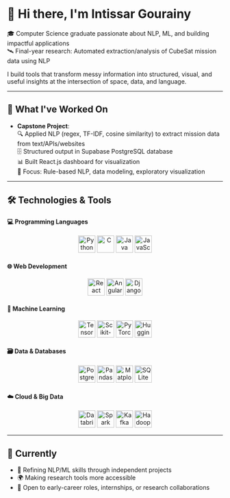 # 👋 Hi there, I'm Intissar Gourainy

🎓 Computer Science graduate passionate about NLP, ML, and building impactful applications  
🛰️ Final-year research: Automated extraction/analysis of CubeSat mission data using NLP  

I build tools that transform messy information into structured, visual, and useful insights at the intersection of space, data, and language.

---

## 🚀 What I've Worked On

- **Capstone Project**:  
  🔍 Applied NLP (regex, TF-IDF, cosine similarity) to extract mission data from text/APIs/websites  
  🗄️ Structured output in Supabase PostgreSQL database  
  📊 Built React.js dashboard for visualization  
  🎯 Focus: Rule-based NLP, data modeling, exploratory visualization  

---

## 🛠️ Technologies & Tools

#### 💻 Programming Languages
<p align="center">
  <img alt="Python" src="https://cdn.jsdelivr.net/gh/devicons/devicon/icons/python/python-original.svg" width="40" height="40" title="Python"/>
  <img alt="C" src="https://cdn.jsdelivr.net/gh/devicons/devicon/icons/c/c-original.svg" width="40" height="40" title="C"/>
  <img alt="Java" src="https://cdn.jsdelivr.net/gh/devicons/devicon/icons/java/java-original.svg" width="40" height="40" title="Java"/>
  <img alt="JavaScript" src="https://cdn.jsdelivr.net/gh/devicons/devicon/icons/javascript/javascript-original.svg" width="40" height="40" title="JavaScript"/>
</p>

#### 🌐 Web Development
<p align="center">
  <img alt="React" src="https://cdn.jsdelivr.net/gh/devicons/devicon/icons/react/react-original.svg" width="40" height="40" title="React"/>
  <img alt="Angular" src="https://cdn.jsdelivr.net/gh/devicons/devicon/icons/angularjs/angularjs-original.svg" width="40" height="40" title="Angular"/>
  <img alt="Django" src="https://cdn.jsdelivr.net/gh/devicons/devicon/icons/django/django-plain.svg" width="40" height="40" title="Django"/>
</p>

#### 🤖 Machine Learning
<p align="center">
  <img alt="TensorFlow" src="https://cdn.jsdelivr.net/gh/devicons/devicon/icons/tensorflow/tensorflow-original.svg" width="40" height="40" title="TensorFlow"/>
  <img alt="Scikit-Learn" src="https://cdn.jsdelivr.net/gh/devicons/devicon/icons/scikit-learn/scikit-learn-original.svg" width="40" height="40" title="Scikit-Learn"/>
  <img alt="PyTorch" src="https://cdn.jsdelivr.net/gh/devicons/devicon/icons/pytorch/pytorch-original.svg" width="40" height="40" title="PyTorch"/>
  <img alt="HuggingFace" src="https://huggingface.co/front/assets/huggingface_logo.svg" width="40" height="40" title="HuggingFace"/>
</p>

#### 🗃️ Data & Databases
<p align="center">
  <img alt="PostgreSQL" src="https://cdn.jsdelivr.net/gh/devicons/devicon/icons/postgresql/postgresql-original.svg" width="40" height="40" title="PostgreSQL"/>
  <img alt="Pandas" src="https://cdn.jsdelivr.net/gh/devicons/devicon/icons/pandas/pandas-original.svg" width="40" height="40" title="Pandas"/>
  <img alt="Matplotlib" src="https://cdn.jsdelivr.net/gh/devicons/devicon/icons/matplotlib/matplotlib-original.svg" width="40" height="40" title="Matplotlib"/>
  <img alt="SQLite" src="https://cdn.jsdelivr.net/gh/devicons/devicon/icons/sqlite/sqlite-original.svg" width="40" height="40" title="SQLite"/>
</p>

#### ☁️ Cloud & Big Data
<p align="center">
  <img alt="Databricks" src="https://cdn.jsdelivr.net/gh/devicons/devicon/icons/databricks/databricks-original.svg" width="40" height="40" title="Databricks"/>
  <img alt="Spark" src="https://cdn.jsdelivr.net/gh/devicons/devicon/icons/apachespark/apachespark-original.svg" width="40" height="40" title="Apache Spark"/>
  <img alt="Kafka" src="https://cdn.jsdelivr.net/gh/devicons/devicon/icons/apachekafka/apachekafka-original.svg" width="40" height="40" title="Kafka"/>
  <img alt="Hadoop" src="https://cdn.jsdelivr.net/gh/devicons/devicon/icons/apachehadoop/apachehadoop-original.svg" width="40" height="40" title="Hadoop"/>
</p>

---

## 🌱 Currently

- 🔧 Refining NLP/ML skills through independent projects  
- 🌍 Making research tools more accessible  
- 🤝 Open to early-career roles, internships, or research collaborations  
